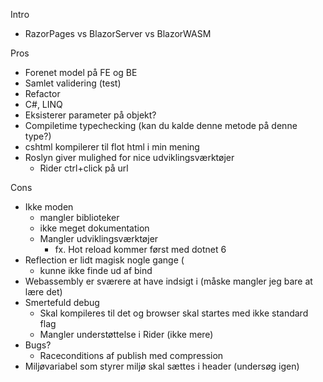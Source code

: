 Intro
- RazorPages vs BlazorServer vs BlazorWASM

Pros
- Forenet model på FE og BE
- Samlet validering (test)
- Refactor
- C#, LINQ
- Eksisterer parameter på objekt?
- Compiletime typechecking (kan du kalde denne metode på denne type?)
- cshtml kompilerer til flot html i min mening
- Roslyn giver mulighed for nice udviklingsværktøjer
  - Rider ctrl+click på url

Cons
- Ikke moden 
  - mangler biblioteker
  - ikke meget dokumentation
  - Mangler udviklingsværktøjer
    - fx. Hot reload kommer først med dotnet 6
- Reflection er lidt magisk nogle gange (
  - kunne ikke finde ud af bind
- Webassembly er sværere at have indsigt i (måske mangler jeg bare at lære det)
- Smertefuld debug
  - Skal kompileres til det og browser skal startes med ikke standard flag
  - Mangler understøttelse i Rider (ikke mere)
- Bugs?
  - Raceconditions af publish med compression
- Miljøvariabel som styrer miljø skal sættes i header (undersøg igen)
